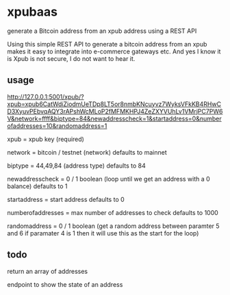 # xpubaas
generate a Bitcoin address from an xpub address using a REST API


Using this simple REST API to generate a bitcoin address from an xpub makes it easy to integrate into e-commerce gateways etc.  And yes I know it is Xpub is 
not secure, I do not want to hear it.

## usage

http://127.0.0.1:5001/xpub/?xpub=xpub6CatWdiZiodmUeTDp8LT5or8nmbKNcuyvz7WyksVFkKB4RHwCD3XyuvPEbvqAQY3rAPshWcMLoP2fMFMKHPJ4ZeZXYVUhLv1VMrjPC7PW6V&network=ffff&biptype=84&newaddresscheck=1&startaddress=0&numberofaddresses=10&randomaddress=1

xpub = xpub key (required)

network = bitcoin / testnet (network) defaults to mainnet

biptype = 44,49,84 (address type) defaults to 84

newaddresscheck = 0 / 1 boolean (loop until we get an address with a 0 balance) defaults to 1

startaddress = start address defaults to 0

numberofaddresses = max number of addresses to check defaults to 1000

randomaddress = 0 / 1 boolean (get a random address between paramter 5 and 6 if paramater 4 is 1 then it will use this as the start for the loop) 

## todo

return an array of addresses

endpoint to show the state of an address

